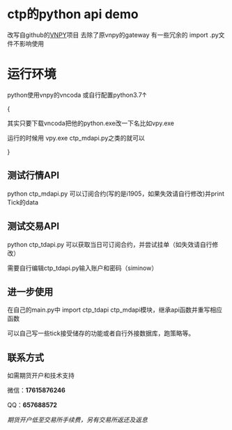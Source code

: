 # ctp的python api demo

改写自github的[VNPY](https://github.com/vnpy/vnpy)项目 
去除了原vnpy的gateway
有一些冗余的 import .py文件不影响使用
# 运行环境

python使用vnpy的vncoda 或自行配置python3.7↑

{

其实只要下载vncoda把他的python.exe改一下名比如vpy.exe

运行的时候用 vpy.exe ctp_mdapi.py之类的就可以

}

## 测试行情API

python ctp_mdapi.py 可以订阅合约(写的是i1905，如果失效请自行修改)并print Tick的data

## 测试交易API

python ctp_tdapi.py 可以获取当日可订阅合约，并尝试挂单（如失效请自行修改）

需要自行编辑ctp_tdapi.py输入账户和密码（siminow）

## 进一步使用

在自己的main.py中 import ctp_tdapi ctp_mdapi模块，继承api函数并重写相应函数

可以自己写一些tick接受储存的功能或者自行外接数据库，跑策略等。

## 联系方式

如需期货开户和技术支持

微信：**17615876246**

QQ：**657688572**

*期货开户低至交易所手续费，另有交易所返还及返息*
